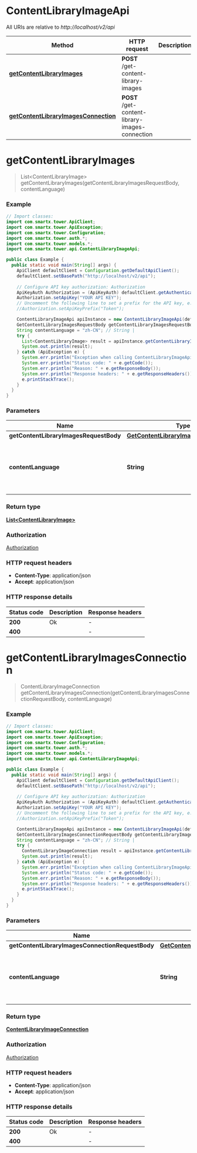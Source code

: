 # ContentLibraryImageApi

All URIs are relative to *http://localhost/v2/api*

Method | HTTP request | Description
------------- | ------------- | -------------
[**getContentLibraryImages**](ContentLibraryImageApi.md#getContentLibraryImages) | **POST** /get-content-library-images | 
[**getContentLibraryImagesConnection**](ContentLibraryImageApi.md#getContentLibraryImagesConnection) | **POST** /get-content-library-images-connection | 


<a name="getContentLibraryImages"></a>
# **getContentLibraryImages**
> List&lt;ContentLibraryImage&gt; getContentLibraryImages(getContentLibraryImagesRequestBody, contentLanguage)



### Example
```java
// Import classes:
import com.smartx.tower.ApiClient;
import com.smartx.tower.ApiException;
import com.smartx.tower.Configuration;
import com.smartx.tower.auth.*;
import com.smartx.tower.models.*;
import com.smartx.tower.api.ContentLibraryImageApi;

public class Example {
  public static void main(String[] args) {
    ApiClient defaultClient = Configuration.getDefaultApiClient();
    defaultClient.setBasePath("http://localhost/v2/api");
    
    // Configure API key authorization: Authorization
    ApiKeyAuth Authorization = (ApiKeyAuth) defaultClient.getAuthentication("Authorization");
    Authorization.setApiKey("YOUR API KEY");
    // Uncomment the following line to set a prefix for the API key, e.g. "Token" (defaults to null)
    //Authorization.setApiKeyPrefix("Token");

    ContentLibraryImageApi apiInstance = new ContentLibraryImageApi(defaultClient);
    GetContentLibraryImagesRequestBody getContentLibraryImagesRequestBody = new GetContentLibraryImagesRequestBody(); // GetContentLibraryImagesRequestBody | 
    String contentLanguage = "zh-CN"; // String | 
    try {
      List<ContentLibraryImage> result = apiInstance.getContentLibraryImages(getContentLibraryImagesRequestBody, contentLanguage);
      System.out.println(result);
    } catch (ApiException e) {
      System.err.println("Exception when calling ContentLibraryImageApi#getContentLibraryImages");
      System.err.println("Status code: " + e.getCode());
      System.err.println("Reason: " + e.getResponseBody());
      System.err.println("Response headers: " + e.getResponseHeaders());
      e.printStackTrace();
    }
  }
}
```

### Parameters

Name | Type | Description  | Notes
------------- | ------------- | ------------- | -------------
 **getContentLibraryImagesRequestBody** | [**GetContentLibraryImagesRequestBody**](GetContentLibraryImagesRequestBody.md)|  |
 **contentLanguage** | **String**|  | [optional] [default to en-US] [enum: zh-CN, en-US]

### Return type

[**List&lt;ContentLibraryImage&gt;**](ContentLibraryImage.md)

### Authorization

[Authorization](../README.md#Authorization)

### HTTP request headers

 - **Content-Type**: application/json
 - **Accept**: application/json

### HTTP response details
| Status code | Description | Response headers |
|-------------|-------------|------------------|
**200** | Ok |  -  |
**400** |  |  -  |

<a name="getContentLibraryImagesConnection"></a>
# **getContentLibraryImagesConnection**
> ContentLibraryImageConnection getContentLibraryImagesConnection(getContentLibraryImagesConnectionRequestBody, contentLanguage)



### Example
```java
// Import classes:
import com.smartx.tower.ApiClient;
import com.smartx.tower.ApiException;
import com.smartx.tower.Configuration;
import com.smartx.tower.auth.*;
import com.smartx.tower.models.*;
import com.smartx.tower.api.ContentLibraryImageApi;

public class Example {
  public static void main(String[] args) {
    ApiClient defaultClient = Configuration.getDefaultApiClient();
    defaultClient.setBasePath("http://localhost/v2/api");
    
    // Configure API key authorization: Authorization
    ApiKeyAuth Authorization = (ApiKeyAuth) defaultClient.getAuthentication("Authorization");
    Authorization.setApiKey("YOUR API KEY");
    // Uncomment the following line to set a prefix for the API key, e.g. "Token" (defaults to null)
    //Authorization.setApiKeyPrefix("Token");

    ContentLibraryImageApi apiInstance = new ContentLibraryImageApi(defaultClient);
    GetContentLibraryImagesConnectionRequestBody getContentLibraryImagesConnectionRequestBody = new GetContentLibraryImagesConnectionRequestBody(); // GetContentLibraryImagesConnectionRequestBody | 
    String contentLanguage = "zh-CN"; // String | 
    try {
      ContentLibraryImageConnection result = apiInstance.getContentLibraryImagesConnection(getContentLibraryImagesConnectionRequestBody, contentLanguage);
      System.out.println(result);
    } catch (ApiException e) {
      System.err.println("Exception when calling ContentLibraryImageApi#getContentLibraryImagesConnection");
      System.err.println("Status code: " + e.getCode());
      System.err.println("Reason: " + e.getResponseBody());
      System.err.println("Response headers: " + e.getResponseHeaders());
      e.printStackTrace();
    }
  }
}
```

### Parameters

Name | Type | Description  | Notes
------------- | ------------- | ------------- | -------------
 **getContentLibraryImagesConnectionRequestBody** | [**GetContentLibraryImagesConnectionRequestBody**](GetContentLibraryImagesConnectionRequestBody.md)|  |
 **contentLanguage** | **String**|  | [optional] [default to en-US] [enum: zh-CN, en-US]

### Return type

[**ContentLibraryImageConnection**](ContentLibraryImageConnection.md)

### Authorization

[Authorization](../README.md#Authorization)

### HTTP request headers

 - **Content-Type**: application/json
 - **Accept**: application/json

### HTTP response details
| Status code | Description | Response headers |
|-------------|-------------|------------------|
**200** | Ok |  -  |
**400** |  |  -  |

